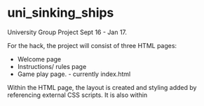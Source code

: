 # uni_sinking_ships
University Group Project Sept 16 - Jan 17.

For the hack, the project will consist of three HTML pages:
- Welcome page
- Instructions/ rules page
- Game play page. - currently index.html

Within the HTML page, the layout is created and styling added by referencing external CSS scripts. It is also within <script> tags that links to our javascript scripts will sit. 



##############################

HACK README 30/10/2016


##############################


Game should be started by opening welcome.html. Gameplay is within index.html

All testing has been carried out in chrome.

Known issues:

On smaller screens it is possible that the two grids do not appear next to each other, this can be resolved by 
zooming out.

Currently the game only runs with a 10x10 Grid and 5 ships.

In this release all ships are in a fixed location.